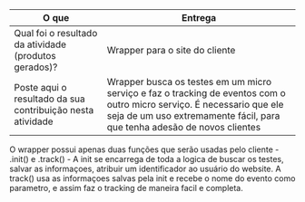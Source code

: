
|O que| Entrega |
|--|--|
| Qual foi o resultado da atividade (produtos gerados)? |Wrapper para o site do cliente|
| Poste aqui o resultado da sua contribuição nesta atividade |Wrapper busca os testes em um micro serviço e faz o tracking de eventos com o outro micro serviço. É necessario que ele seja de um uso extremamente fácil, para que tenha adesão de novos clientes|

O wrapper possui apenas duas funções que serão usadas pelo cliente - .init() e .track() - A init se encarrega de toda a logica de buscar os testes, salvar as informaçoes, atribuir um identificador ao usuário do website. A track() usa as informaçoes salvas pela init e recebe o nome do evento como parametro, e assim faz o tracking de maneira facil e completa.

 